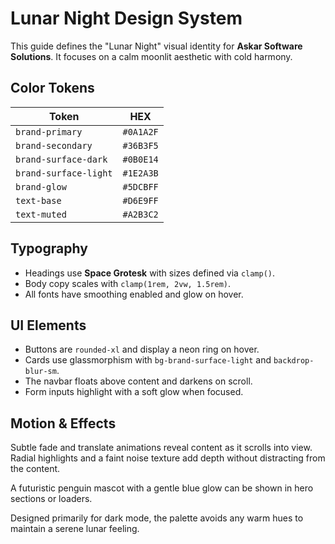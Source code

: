 # Lunar Night Design System

This guide defines the "Lunar Night" visual identity for **Askar Software Solutions**. It focuses on a calm moonlit aesthetic with cold harmony.

## Color Tokens

| Token                 | HEX       |
| --------------------- | --------- |
| `brand-primary`       | `#0A1A2F` |
| `brand-secondary`     | `#36B3F5` |
| `brand-surface-dark`  | `#0B0E14` |
| `brand-surface-light` | `#1E2A3B` |
| `brand-glow`          | `#5DCBFF` |
| `text-base`           | `#D6E9FF` |
| `text-muted`          | `#A2B3C2` |

## Typography

- Headings use **Space Grotesk** with sizes defined via `clamp()`.
- Body copy scales with `clamp(1rem, 2vw, 1.5rem)`.
- All fonts have smoothing enabled and glow on hover.

## UI Elements

- Buttons are `rounded-xl` and display a neon ring on hover.
- Cards use glassmorphism with `bg-brand-surface-light` and `backdrop-blur-sm`.
- The navbar floats above content and darkens on scroll.
- Form inputs highlight with a soft glow when focused.

## Motion & Effects

Subtle fade and translate animations reveal content as it scrolls into view. Radial highlights and a faint noise texture add depth without distracting from the content.

A futuristic penguin mascot with a gentle blue glow can be shown in hero sections or loaders.

Designed primarily for dark mode, the palette avoids any warm hues to maintain a serene lunar feeling.
